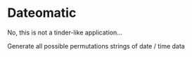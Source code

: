 # Dateomatic
No, this is not a tinder-like application...

Generate all possible permutations strings of date / time data
